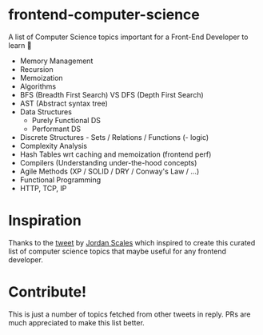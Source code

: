 # frontend-computer-science
A list of Computer Science topics important for a Front-End Developer to learn 📝

- Memory Management
- Recursion
- Memoization
- Algorithms
- BFS (Breadth First Search) VS DFS (Depth First Search)
- AST (Abstract syntax tree)
- Data Structures
  - Purely Functional DS
  - Performant DS
- Discrete Structures - Sets / Relations / Functions (- logic)
- Complexity Analysis
- Hash Tables wrt caching and memoization (frontend perf)
- Compilers (Understanding under-the-hood concepts)
- Agile Methods (XP / SOLID / DRY / Conway's Law / ...)
- Functional Programming
- HTTP, TCP, IP

# Inspiration
Thanks to the [tweet](https://twitter.com/jdan/status/821004591651319808) by [Jordan Scales](https://github.com/jdan) which inspired to create this curated list of computer science topics that maybe useful for any frontend developer.

# Contribute!
This is just a number of topics fetched from other tweets in reply. PRs are much appreciated to make this list better.
